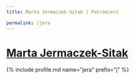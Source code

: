 ```yaml
---
title: Marta Jermaczek-Sitak | Patromierz

permalink: /jera
---
```


# [Marta Jermaczek-Sitak](https://patronite.pl/jera)

{% include profile.md name="jera" prefix="j" %}
